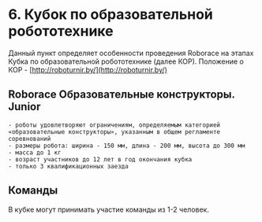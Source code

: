 # 6. Кубок по образовательной робототехнике

Данный пункт определяет особенности проведения Roborace на этапах Кубка по образовательной робототехнике (далее КОР).
Положение о КОР - [http://roboturnir.by/](http://roboturnir.by/)

## **Roborace Образовательные конструкторы. Junior**
    - роботы удовлетворяют ограничениям, определяемым категорией «образовательные конструкторы», указанным в общем регламенте соревнований
    - размеры робота: ширина - 150 мм, длина - 200 мм, высота до 300 мм
    - масса до 1 кг
    - возраст участников до 12 лет в год окончания кубка
    - только 3 квалификационных заезда

## Команды

В кубке могут принимать участие команды из 1-2 человек.
